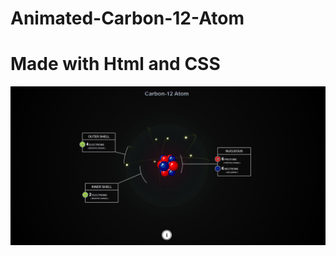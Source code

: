 # Animated-Carbon-12-Atom
<h1>Made with Html and CSS</h1>

<img src = "https://github.com/BiwashGurung/Animated-Carbon-12-Atom/blob/master/logo.png">
